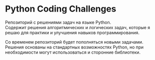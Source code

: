 # Python Coding Challenges

Репозиторий с решениями задач на языке Python.  
Содержит решения алгоритмических и логических задач, которые я решаю для практики и улучшения навыков программирования.

Со временем репозиторий будет пополняться новыми задачами.  
Решения основаны на стандартных возможностях Python, но при необходимости могут использоваться и сторонние библиотеки.